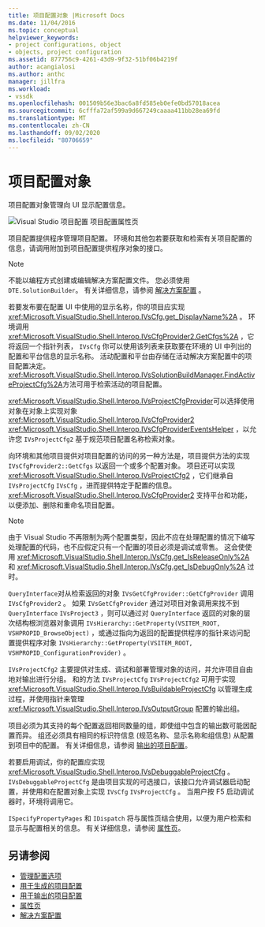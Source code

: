 ```yaml
---
title: 项目配置对象 |Microsoft Docs
ms.date: 11/04/2016
ms.topic: conceptual
helpviewer_keywords:
- project configurations, object
- objects, project configuration
ms.assetid: 877756c9-4261-43d9-9f32-51bf06b4219f
author: acangialosi
ms.author: anthc
manager: jillfra
ms.workload:
- vssdk
ms.openlocfilehash: 001509b56e3bac6a8fd585eb0efe0bd57018acea
ms.sourcegitcommit: 6cfffa72af599a9d667249caaaa411bb28ea69fd
ms.translationtype: MT
ms.contentlocale: zh-CN
ms.lasthandoff: 09/02/2020
ms.locfileid: "80706659"
---
```

# <a name="project-configuration-object"></a>项目配置对象
项目配置对象管理向 UI 显示配置信息。

 ![Visual Studio 项目配置](../../extensibility/internals/media/vsprojectcfg.gif "vsProjectCfg") 项目配置属性页

 项目配置提供程序管理项目配置。 环境和其他包若要获取和检索有关项目配置的信息，请调用附加到项目配置提供程序对象的接口。

> [!NOTE]
> 不能以编程方式创建或编辑解决方案配置文件。 您必须使用 `DTE.SolutionBuilder`。 有关详细信息，请参阅 [解决方案配置](../../extensibility/internals/solution-configuration.md) 。

 若要发布要在配置 UI 中使用的显示名称，你的项目应实现 <xref:Microsoft.VisualStudio.Shell.Interop.IVsCfg.get_DisplayName%2A> 。 环境调用 <xref:Microsoft.VisualStudio.Shell.Interop.IVsCfgProvider2.GetCfgs%2A> ，它将返回一个指针列表， `IVsCfg` 你可以使用该列表来获取要在环境的 UI 中列出的配置和平台信息的显示名称。 活动配置和平台由存储在活动解决方案配置中的项目配置决定。 <xref:Microsoft.VisualStudio.Shell.Interop.IVsSolutionBuildManager.FindActiveProjectCfg%2A>方法可用于检索活动的项目配置。

 <xref:Microsoft.VisualStudio.Shell.Interop.IVsProjectCfgProvider>可以选择使用对象在对象上实现对象 <xref:Microsoft.VisualStudio.Shell.Interop.IVsCfgProvider2> <xref:Microsoft.VisualStudio.Shell.Interop.IVsCfgProviderEventsHelper> ，以允许您 `IVsProjectCfg2` 基于规范项目配置名称检索对象。

 向环境和其他项目提供对项目配置的访问的另一种方法是，项目提供方法的实现 `IVsCfgProvider2::GetCfgs` 以返回一个或多个配置对象。 项目还可以实现 <xref:Microsoft.VisualStudio.Shell.Interop.IVsProjectCfg2> ，它们继承自 `IVsProjectCfg` `IVsCfg` ，进而提供特定于配置的信息。 <xref:Microsoft.VisualStudio.Shell.Interop.IVsCfgProvider2> 支持平台和功能，以便添加、删除和重命名项目配置。

> [!NOTE]
> 由于 Visual Studio 不再限制为两个配置类型，因此不应在处理配置的情况下编写处理配置的代码，也不应假定只有一个配置的项目必须是调试或零售。 这会使使用 <xref:Microsoft.VisualStudio.Shell.Interop.IVsCfg.get_IsReleaseOnly%2A> 和 <xref:Microsoft.VisualStudio.Shell.Interop.IVsCfg.get_IsDebugOnly%2A> 过时。

 `QueryInterface`对从检索返回的对象 `IVsGetCfgProvider::GetCfgProvider` 调用 `IVsCfgProvider2` 。 如果 `IVsGetCfgProvider` 通过对项目对象调用来找不到 `QueryInterface` `IVsProject3` ，则可以通过对 `QueryInterface` 返回的对象的层次结构根浏览器对象调用 `IVsHierarchy::GetProperty(VSITEM_ROOT, VSHPROPID_BrowseObject)` ，或通过指向为返回的配置提供程序的指针来访问配置提供程序对象 `IVsHierarchy::GetProperty(VSITEM_ROOT, VSHPROPID_ConfigurationProvider)` 。

 `IVsProjectCfg2` 主要提供对生成、调试和部署管理对象的访问，并允许项目自由地对输出进行分组。 和的方法 `IVsProjectCfg` `IVsProjectCfg2` 可用于实现 <xref:Microsoft.VisualStudio.Shell.Interop.IVsBuildableProjectCfg> 以管理生成过程，并使用指针来管理 <xref:Microsoft.VisualStudio.Shell.Interop.IVsOutputGroup> 配置的输出组。

 项目必须为其支持的每个配置返回相同数量的组，即使组中包含的输出数可能因配置而异。 组还必须具有相同的标识符信息 (规范名称、显示名称和组信息) 从配置到项目中的配置。 有关详细信息，请参阅 [输出的项目配置](../../extensibility/internals/project-configuration-for-output.md)。

 若要启用调试，你的配置应实现 <xref:Microsoft.VisualStudio.Shell.Interop.IVsDebuggableProjectCfg> 。 `IVsDebuggableProjectCfg` 是由项目实现的可选接口，该接口允许调试器启动配置，并使用和在配置对象上实现 `IVsCfg` `IVsProjectCfg` 。 当用户按 F5 启动调试器时，环境将调用它。

 `ISpecifyPropertyPages` 和 `IDispatch` 将与属性页结合使用，以便为用户检索和显示与配置相关的信息。 有关详细信息，请参阅 [属性页](../../extensibility/internals/property-pages.md)。

## <a name="see-also"></a>另请参阅
- [管理配置选项](../../extensibility/internals/managing-configuration-options.md)
- [用于生成的项目配置](../../extensibility/internals/project-configuration-for-building.md)
- [用于输出的项目配置](../../extensibility/internals/project-configuration-for-output.md)
- [属性页](../../extensibility/internals/property-pages.md)
- [解决方案配置](../../extensibility/internals/solution-configuration.md)
